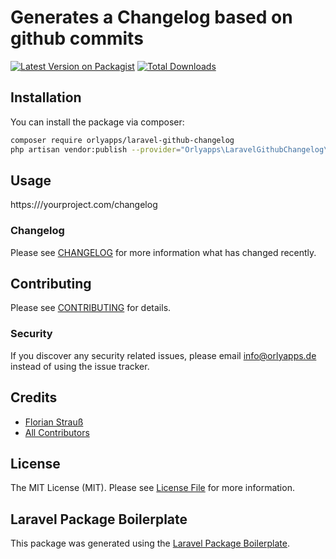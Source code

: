 # Generates a Changelog based on github commits

[![Latest Version on Packagist](https://img.shields.io/packagist/v/orlyapps/laravel-github-changelog.svg?style=flat-square)](https://packagist.org/packages/orlyapps/laravel-github-changelog)
[![Total Downloads](https://img.shields.io/packagist/dt/orlyapps/laravel-github-changelog.svg?style=flat-square)](https://packagist.org/packages/orlyapps/laravel-github-changelog)

## Installation

You can install the package via composer:

```bash
composer require orlyapps/laravel-github-changelog
php artisan vendor:publish --provider="Orlyapps\LaravelGithubChangelog\LaravelGithubChangelogServiceProvider" --tag="config"
```

## Usage

https:///yourproject.com/changelog

### Changelog

Please see [CHANGELOG](CHANGELOG.md) for more information what has changed recently.

## Contributing

Please see [CONTRIBUTING](CONTRIBUTING.md) for details.

### Security

If you discover any security related issues, please email info@orlyapps.de instead of using the issue tracker.

## Credits

-   [Florian Strauß](https://github.com/orlyapps)
-   [All Contributors](../../contributors)

## License

The MIT License (MIT). Please see [License File](LICENSE.md) for more information.

## Laravel Package Boilerplate

This package was generated using the [Laravel Package Boilerplate](https://laravelpackageboilerplate.com).
